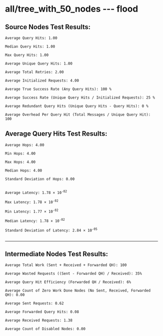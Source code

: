# all/tree_with_50_nodes --- flood
## Source Nodes Test Results:
	Average Query Hits: 1.00

	Median Query Hits: 1.00

	Max Query Hits: 1.00

	Average Unique Query Hits: 1.00

	Average Total Retries: 2.00

	Average Initialized Requests: 4.00

	Average True Success Rate (Any Query Hits): 100 %

	Average Success Rate (Unique Query Hits / Initialized Requests): 25 %

	Average Redundant Query Hits (Unique Query Hits - Query Hits): 0 %

	Average Overhead Per Query Hit (Total Messages / Unique Query Hit): 100



## Average Query Hits Test Results:
<pre><code>Average Hops: 4.00

Min Hops: 4.00

Max Hops: 4.00

Median Hops: 4.00

Standard Deviation of Hops: 0.00


Average Latency: 1.78 × 10<sup>-02</sup>

Max Latency: 1.78 × 10<sup>-02</sup>

Min Latency: 1.77 × 10<sup>-02</sup>

Median Latency: 1.78 × 10<sup>-02</sup>

Standard Deviation of Latency: 2.84 × 10<sup>-05</sup>

</code></pre>

---------------------------------------------
## Intermediate Nodes Test Results:

	Average Total Work (Sent + Received + Forwarded QH): 100

	Average Wasted Requests ((Sent - Forwarded QH) / Received): 35%

	Average Query Hit Efficiency (Forwarded QH / Received): 6%

	Average Count of Zero Work Done Nodes (No Sent, Received, Forwarded QH): 0.00

	Average Sent Requests: 0.62

	Average Forwarded Query Hits: 0.08

	Average Received Requests: 1.38

	Average Count of Disabled Nodes: 0.00

